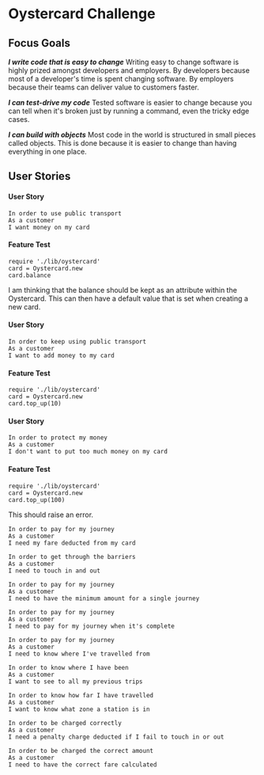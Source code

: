 # Oystercard Challenge #

## Focus Goals ##

__*I write code that is easy to change*__
Writing easy to change software is highly prized amongst developers and employers. By developers because most of a developer's time is spent changing software. By employers because their teams can deliver value to customers faster.

__*I can test-drive my code*__
Tested software is easier to change because you can tell when it's broken just by running a command, even the tricky edge cases.

__*I can build with objects*__
Most code in the world is structured in small pieces called objects. This is done because it is easier to change than having everything in one place.

## User Stories ##

#### User Story ####
```
In order to use public transport
As a customer
I want money on my card
```

#### Feature Test ####
```
require './lib/oystercard'
card = Oystercard.new
card.balance
```

I am thinking that the balance should be kept as an attribute within the Oystercard. This can then have a default value that is set when creating a new card.

#### User Story ####
```
In order to keep using public transport
As a customer
I want to add money to my card
```

#### Feature Test ####
```
require './lib/oystercard'
card = Oystercard.new
card.top_up(10)
```

#### User Story ####
```
In order to protect my money
As a customer
I don't want to put too much money on my card
```

#### Feature Test ####
```
require './lib/oystercard'
card = Oystercard.new
card.top_up(100)
```

This should raise an error.

```
In order to pay for my journey
As a customer
I need my fare deducted from my card

In order to get through the barriers
As a customer
I need to touch in and out

In order to pay for my journey
As a customer
I need to have the minimum amount for a single journey

In order to pay for my journey
As a customer
I need to pay for my journey when it's complete

In order to pay for my journey
As a customer
I need to know where I've travelled from

In order to know where I have been
As a customer
I want to see to all my previous trips

In order to know how far I have travelled
As a customer
I want to know what zone a station is in

In order to be charged correctly
As a customer
I need a penalty charge deducted if I fail to touch in or out

In order to be charged the correct amount
As a customer
I need to have the correct fare calculated
```
